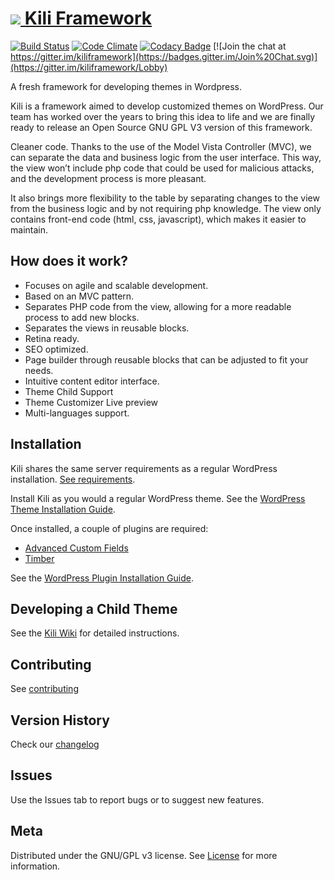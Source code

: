 # <a href="https://www.kiliframework.org" target="_blank"><img src="https://www.kiliframework.org/wp-content/uploads/2017/09/kili-slack-43px.png"> Kili Framework</a>

[![Build Status](https://travis-ci.org/koombea/kiliframework.svg?branch=develop)](https://travis-ci.org/koombea/kiliframework) [![Code Climate](https://codeclimate.com/github/koombea/kiliframework/badges/gpa.svg)](https://codeclimate.com/github/koombea/kiliframework) [![Codacy Badge](https://api.codacy.com/project/badge/Grade/fcc1b5b632ff43c7b89d1383360d2483)](https://www.codacy.com/app/fabolivark/kiliframework?utm_source=github.com&amp;utm_medium=referral&amp;utm_content=koombea/kiliframework&amp;utm_campaign=Badge_Grade)
[![Join the chat at https://gitter.im/kiliframework](https://badges.gitter.im/Join%20Chat.svg)](https://gitter.im/kiliframework/Lobby)


A fresh framework for developing themes in Wordpress.

Kili is a framework aimed to develop customized themes on WordPress. Our team has worked over the years to bring this idea to life and we are finally ready to release an Open Source GNU GPL V3 version of this framework.

Cleaner code. Thanks to the use of the Model Vista Controller (MVC), we can separate the data and business logic from the user interface. This way, the view won’t include php code that could be used for malicious attacks, and the development process is more pleasant.

It also brings more flexibility to the table by separating changes to the view from the business logic and by not requiring php knowledge. The view only contains front-end code (html, css, javascript), which makes it easier to maintain.

## How does it work?

* Focuses on agile and scalable development.
* Based on an MVC pattern.
* Separates PHP code from the view, allowing for a more readable process to add new blocks.
* Separates the views in reusable blocks.
* Retina ready.
* SEO optimized.
* Page builder through reusable blocks that can be adjusted to fit your needs.
* Intuitive content editor interface.
* Theme Child Support
* Theme Customizer Live preview
* Multi-languages support.

## Installation

Kili shares the same server requirements as a regular WordPress installation. [See requirements](https://wordpress.org/about/requirements/).

Install Kili as you would a regular WordPress theme. See the [WordPress Theme Installation Guide](http://www.wpbeginner.com/beginners-guide/how-to-install-a-wordpress-theme/).

Once installed, a couple of plugins are required:

* [Advanced Custom Fields](https://github.com/AdvancedCustomFields/acf)
* [Timber](https://github.com/timber/timber)

See the [WordPress Plugin Installation Guide](http://www.wpbeginner.com/beginners-guide/step-by-step-guide-to-install-a-wordpress-plugin-for-beginners/).

## Developing a Child Theme

See the [Kili Wiki](https://github.com/koombea/kiliframework/wiki) for detailed instructions.

## Contributing

See [contributing](CONTRIBUTING.md)

## Version History

Check our [changelog](CHANGELOG.md)

## Issues

Use the Issues tab to report bugs or to suggest new features.

## Meta

Distributed under the GNU/GPL v3 license. See [License](License.txt) for more information.
